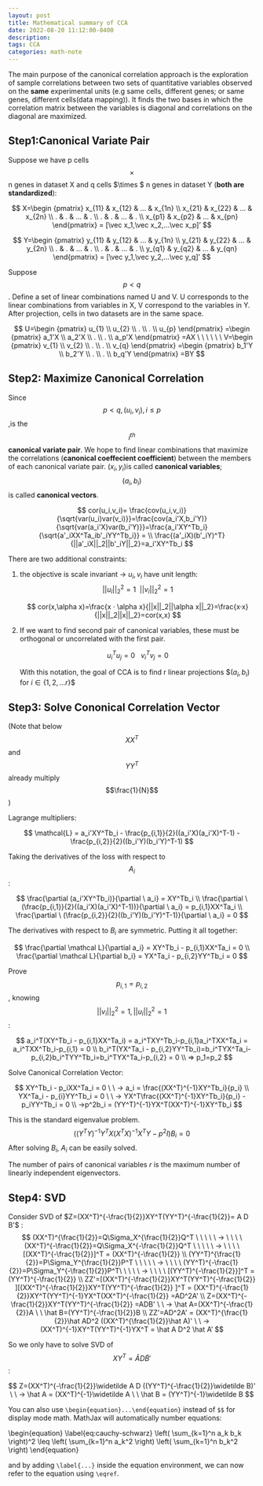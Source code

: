 ```yaml
---
layout: post
title: Mathematical summary of CCA
date: 2022-08-20 11:12:00-0400
description:
tags: CCA
categories: math-note
---
```

The main purpose of the canonical correlation approach is the exploration of sample correlations between two sets of quantitative variables observed on the **same** experimental units (e.g same cells, different genes; or same genes, different cells(data mapping)). It finds the two bases in which the correlation matrix between the variables is diagonal and correlations on the diagonal are maximized.


## Step1:Canonical Variate Pair

Suppose we have p cells $$\times$$ n genes  in dataset X and q cells $\times $ n genes in dataset Y (**both are standardized**):

$$
X=\begin {pmatrix} x_{11} & x_{12} & ... & x_{1n} \\
                   x_{21} & x_{22} & ... & x_{2n} \\
                   . & . & ... & . \\
                   . & . & ... & . \\
                   x_{p1} & x_{p2} & ... & x_{pn}  \end{pmatrix} = [\vec x_1,\vec x_2,...\vec x_p]’
$$

$$
Y=\begin {pmatrix} y_{11} & y_{12} & ... & y_{1n} \\
                   y_{21} & y_{22} & ... & y_{2n} \\
                   . & . & ... & . \\
                   . & . & ... & . \\
                   y_{q1} & y_{q2} & ... & y_{qn}  \end{pmatrix} = [\vec y_1,\vec y_2,...\vec y_q]’
$$

Suppose $$p<q$$ . Define a set of linear combinations named U and V. U corresponds to the linear combinations from variables in X, V correspond to the variables in Y. After projection, cells in two datasets are in the same space.

$$
U=\begin {pmatrix} u_{1}  \\
                   u_{2}  \\
                   .  \\
                   . \\
                   u_{p}  \end{pmatrix}
 =\begin {pmatrix} a_1'X  \\
                   a_2'X  \\
                   .  \\
                   . \\
                   a_p'X  \end{pmatrix}  =AX \   \   \ \   \ \
V=\begin {pmatrix} v_{1}  \\
                   v_{2}  \\
                   .  \\
                   . \\
                   v_{q}  \end{pmatrix}
 =\begin {pmatrix} b_1'Y \\
                   b_2'Y  \\
                   .  \\
                   . \\
                   b_q'Y  \end{pmatrix} =BY
$$


## Step2: Maximize Canonical Correlation

Since $$p<q, (u_i,v_i), i≤p$$,is the $$i^{th}$$ **canonical variate pair**. We hope to find linear combinations that maximize the correlations (**canonical coeffecient coefficient**) between the members of each canonical variate pair. $(x_i,y_i)$is called **canonical variables**;$$(a_i,b_i)$$ is called **canonical vectors**.

$$
cor(u_i,v_i)= \frac{cov(u_i,v_i)}{\sqrt{var(u_i)var(v_i)}}=\frac{cov(a_i'X,b_i'Y)}{\sqrt{var(a_i'X)var(b_i'Y)}}=\frac{a_i'XY^Tb_i}{\sqrt{a'_iXX^Ta_ib'_iYY^Tb_i}} = \\ \frac{(a'_iX)(b'_iY)^T}{||a'_iX||_2||b'_iY||_2}=a_i'XY^Tb_i
$$


There are two additional constraints:

1. the objective is scale invariant -> $u_i, v_i$ have unit length: $$||u_i||_2^2=1  \   \  ||v_i||_2^2=1$$

   $$
   cor(x,\alpha x)=\frac{x · \alpha x}{||x||_2||\alpha x||_2}=\frac{x·x}{||x||_2||x||_2}=cor(x,x)
   $$

2. If we want to find second pair of canonical variables, these must be orthogonal or uncorrelated with the first pair.

   $$
   u^T_iu_j=0   \ \ \ v^T_iv_j=0
   $$

   With this notation, the goal of CCA is to find r linear projections $$(a_i,b_i)$ for $i\in \left\{ 1,2,...r\right\}$$



## Step3: Solve Cononical Correlation Vector

(Note that below $$XX^T$$ and $$YY^T$$ already multiply $$\frac{1}{N}$$)

Lagrange multipliers:

$$
\mathcal{L} = a_i'XY^Tb_i - \frac{p_{i,1}}{2}((a_i'X)(a_i'X)^T-1) - \frac{p_{i,2}}{2}((b_i'Y)(b_i'Y)^T-1)
$$

Taking the derivatives of the loss with respect to $$A_i$$:

$$
\frac{\partial (a_i'XY^Tb_i)}{\partial \ a_i} = XY^Tb_i
\\
\frac{\partial \ (\frac{p_{i,1}}{2}((a_i'X)(a_i'X)^T-1))}{\partial \ a_i} = p_{i,1}XX^Ta_i
\\
\frac{\partial \ (\frac{p_{i,2}}{2}((b_i'Y)(b_i'Y)^T-1)}{\partial \ a_i} = 0
$$

The derivatives with respect to $B_i$ are symmetric. Putting it all together:

$$
\frac{\partial \mathcal L}{\partial a_i} = XY^Tb_i -  p_{i,1}XX^Ta_i = 0
\\
\frac{\partial \mathcal L}{\partial b_i} = YX^Ta_i -  p_{i,2}YY^Tb_i = 0
$$

Prove $$p_{i,1}=p_{i,2}$$ , knowing  $$||v_i||_2^2=1 ,||u_i||_2^2=1$$:

$$
a_i^T(XY^Tb_i -  p_{i,1}XX^Ta_i) = a_i^TXY^Tb_i-p_{i,1}a_i^TXX^Ta_i = a_i^TXX^Tb_i-p_{i,1} = 0
\\
b_i^T(YX^Ta_i -  p_{i,2}YY^Tb_i)=b_i^TYX^Ta_i-p_{i,2}b_i^TYY^Tb_i=b_i^TYX^Ta_i-p_{i,2} = 0
\\
=> p_1=p_2
$$

Solve Canonical Correlation Vector:

$$
XY^Tb_i -  p_iXX^Ta_i = 0  \ \ -> a_i = \frac{(XX^T)^{-1}XY^Tb_i}{p_i}
\\
YX^Ta_i -  p_{i}YY^Tb_i = 0 \ \ -> YX^T\frac{(XX^T)^{-1}XY^Tb_i}{p_i} - p_iYY^Tb_i = 0
\\
->p^2b_i = (YY^T)^{-1}YX^T(XX^T)^{-1}XY^Tb_i
$$

This is the standard eigenvalue problem.
$$
((Y^TY)^{-1}Y^TX(X^TX)^{-1}X^TY-p^2I)B_i=0
$$
After solving $B_i$, $A_i$ can be easily solved.

The number of pairs of canonical variables $r$ is the maximum number of linearly independent eigenvectors.

## Step4: SVD

Consider SVD of $Z=(XX^T)^{-\frac{1}{2}}XY^T(YY^T)^{-\frac{1}{2}}= A D B'$ :
$$
(XX^T)^{\frac{1}{2}}=Q\Sigma_X^{\frac{1}{2}}Q^T \  \ \ \ \ -> \ \ \ \  (XX^T)^{-\frac{1}{2}}=Q\Sigma_X^{-\frac{1}{2}}Q^T \  \ \ \ \ -> \ \ \ \  [(XX^T)^{-\frac{1}{2}}]^T = (XX^T)^{-\frac{1}{2}}
\\
(YY^T)^{\frac{1}{2}}=P\Sigma_Y^{\frac{1}{2}}P^T \  \ \ \ \ -> \ \ \ \  (YY^T)^{-\frac{1}{2}}=P\Sigma_Y^{-\frac{1}{2}}P^T\  \ \ \ \ -> \ \ \ \  [(YY^T)^{-\frac{1}{2}}]^T = (YY^T)^{-\frac{1}{2}}
\\
ZZ'=[(XX^T)^{-\frac{1}{2}}XY^T(YY^T)^{-\frac{1}{2}} ][(XX^T)^{-\frac{1}{2}}XY^T(YY^T)^{-\frac{1}{2}} ]^T = (XX^T)^{-\frac{1}{2}}XY^T(YY^T)^{-1}YX^T(XX^T)^{-\frac{1}{2}}
=AD^2A'
\\
Z=(XX^T)^{-\frac{1}{2}}XY^T(YY^T)^{-\frac{1}{2}} =ADB' \  \ -> \hat A=(XX^T)^{-\frac{1}{2}}A \ \ \hat B=(YY^T)^{-\frac{1}{2}}B
\\
ZZ'=AD^2A' = (XX^T)^{\frac{1}{2}}\hat AD^2 ((XX^T)^{\frac{1}{2}}\hat A)' \ \ ->
(XX^T)^{-1}XY^T(YY^T)^{-1}YX^T = \hat A D^2 \hat A’
$$

So we only have to solve SVD of $$XY^T=\widetilde AD \widetilde B'$$:

$$
Z=(XX^T)^{-\frac{1}{2}}\widetilde A D ((YY^T)^{-\frac{1}{2}}\widetilde B)' \ \ -> \hat A = (XX^T)^{-1}\widetilde A \  \ \hat B = (YY^T)^{-1}\widetilde B
$$


You can also use `\begin{equation}...\end{equation}` instead of `$$` for display mode math.
MathJax will automatically number equations:

\begin{equation}
\label{eq:cauchy-schwarz}
\left( \sum_{k=1}^n a_k b_k \right)^2 \leq \left( \sum_{k=1}^n a_k^2 \right) \left( \sum_{k=1}^n b_k^2 \right)
\end{equation}

and by adding `\label{...}` inside the equation environment, we can now refer to the equation using `\eqref`.

